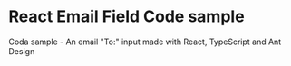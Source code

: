 # React Email Field Code sample
Coda sample - An email "To:" input made with React, TypeScript and Ant Design
